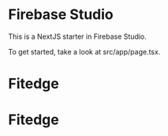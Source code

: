 # Firebase Studio

This is a NextJS starter in Firebase Studio.

To get started, take a look at src/app/page.tsx.
# Fitedge
# Fitedge
